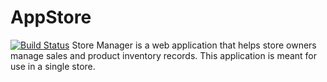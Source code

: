 # AppStore
[![Build Status](https://travis-ci.org/winniekariuki/AppStore.svg?branch=master)](https://travis-ci.org/winniekariuki/AppStore)
Store Manager is a web application that helps store owners manage sales and product inventory records. This application is meant for use in a single store.
